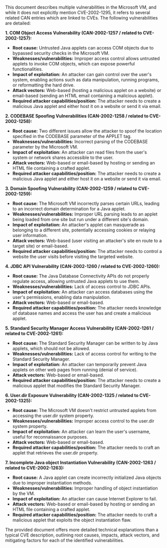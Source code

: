 This document describes multiple vulnerabilities in the Microsoft VM, and while it does not explicitly mention CVE-2002-1295, it refers to several related CAN entries which are linked to CVEs. The following vulnerabilities are detailed:

**1. COM Object Access Vulnerability (CAN-2002-1257 / related to CVE-2002-1257):**
   - **Root cause:** Untrusted Java applets can access COM objects due to bypassed security checks in the Microsoft VM.
   - **Weaknesses/vulnerabilities:** Improper access control allows untrusted applets to invoke COM objects, which can expose powerful functionalities.
   - **Impact of exploitation:** An attacker can gain control over the user's system, enabling actions such as data manipulation, running programs, or reformatting the hard drive.
   - **Attack vectors:**  Web-based (hosting a malicious applet on a website) or email-based (sending an HTML email containing a malicious applet).
   - **Required attacker capabilities/position:** The attacker needs to create a malicious Java applet and either host it on a website or send it via email.

**2. CODEBASE Spoofing Vulnerabilities (CAN-2002-1258 / related to CVE-2002-1258):**
   - **Root cause:** Two different issues allow the attacker to spoof the location specified in the CODEBASE parameter of the APPLET tag.
   - **Weaknesses/vulnerabilities:** Incorrect parsing of the CODEBASE parameter by the Microsoft VM.
   - **Impact of exploitation:** An attacker can read files from the user's system or network shares accessible to the user.
   - **Attack vectors:** Web-based or email-based by hosting or sending an HTML file containing a crafted applet.
   - **Required attacker capabilities/position:** The attacker needs to create a malicious Java applet and either host it on a website or send it via email.

**3. Domain Spoofing Vulnerability (CAN-2002-1259 / related to CVE-2002-1259):**
   - **Root cause:**  The Microsoft VM incorrectly parses certain URLs, leading to an incorrect domain determination for a Java applet.
   - **Weaknesses/vulnerabilities:** Improper URL parsing leads to an applet being loaded from one site but run under a different site's domain.
   - **Impact of exploitation:** An attacker's applet can masquerade as belonging to a different site, potentially accessing cookies or relaying user information.
   - **Attack vectors:** Web-based (user visiting an attacker's site en route to a target site) or email-based.
   - **Required attacker capabilities/position:** The attacker needs to control a website the user visits before visiting the targeted website.

**4. JDBC API Vulnerability (CAN-2002-1260 / related to CVE-2002-1260):**
   - **Root cause:** The Java Database Connectivity APIs do not properly regulate access, allowing untrusted Java applets to use them.
   - **Weaknesses/vulnerabilities:**  Lack of access control to JDBC APIs.
   - **Impact of exploitation:** An attacker can access databases using the user's permissions, enabling data manipulation.
   - **Attack vectors:** Web-based or email-based.
   - **Required attacker capabilities/position:** The attacker needs knowledge of database names and access the user has and create a malicious applet.

**5. Standard Security Manager Access Vulnerability (CAN-2002-1261 / related to CVE-2002-1261):**
   - **Root cause:**  The Standard Security Manager can be written to by Java applets, which should not be allowed.
   - **Weaknesses/vulnerabilities:** Lack of access control for writing to the Standard Security Manager.
   - **Impact of exploitation:** An attacker can temporarily prevent Java applets on other web pages from running (denial of service).
   - **Attack vectors:** Web-based or email-based.
   - **Required attacker capabilities/position:** The attacker needs to create a malicious applet that modifies the Standard Security Manager.

**6. User.dir Exposure Vulnerability (CAN-2002-1325 / related to CVE-2002-1325):**
   - **Root cause:** The Microsoft VM doesn't restrict untrusted applets from accessing the user.dir system property.
   - **Weaknesses/vulnerabilities:** Improper access control to the user.dir system property.
   - **Impact of exploitation:** An attacker can learn the user's username, useful for reconnaissance purposes.
   - **Attack vectors:** Web-based or email-based.
   - **Required attacker capabilities/position:** The attacker needs to craft an applet that retrieves the user.dir property.

**7. Incomplete Java object Instantiation Vulnerability (CAN-2002-1263 / related to CVE-2002-1263):**
   - **Root cause:**  A Java applet can create incorrectly initialized Java objects due to improper instantiation methods.
   - **Weaknesses/vulnerabilities:** Improper handling of object instantiation by the VM.
   - **Impact of exploitation:**  An attacker can cause Internet Explorer to fail.
   - **Attack vectors:** Web-based or email-based by hosting or sending an HTML file containing a crafted applet.
   - **Required attacker capabilities/position:** The attacker needs to craft a malicious applet that exploits the object instantiation flaw.

The provided document offers more detailed technical explanations than a typical CVE description, outlining root causes, impacts, attack vectors, and mitigating factors for each of the identified vulnerabilities.